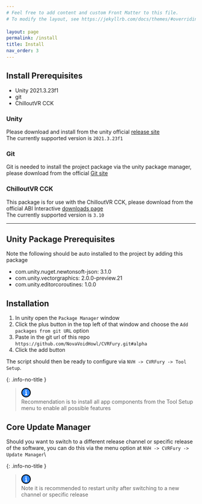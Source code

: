 ```yaml
---
# Feel free to add content and custom Front Matter to this file.
# To modify the layout, see https://jekyllrb.com/docs/themes/#overriding-theme-defaults

layout: page
permalink: /install
title: Install
nav_order: 3
---
```


## Install Prerequisites

- Unity 2021.3.23f1
- git
- ChilloutVR CCK

### Unity

Please download and install from the unity official [release site](https://unity.com/releases/editor/archive)\
The currently supported version is `2021.3.23f1`

### Git

Git is needed to install the project package via the unity package manager, please download from the official
[Git site](https://git-scm.com/)

### ChilloutVR CCK

This package is for use with the ChilloutVR CCK, please download from the official ABI Interactive
[downloads page](https://docs.abinteractive.net/cck/setup/)\
The currently supported version is `3.10`

______________________________________________________________________

## Unity Package Prerequisites

Note the following should be auto installed to the project by adding this package

- com.unity.nuget.newtonsoft-json: 3.1.0
- com.unity.vectorgraphics: 2.0.0-preview.21
- com.unity.editorcoroutines: 1.0.0

## Installation

1. In unity open the `Package Manager` window
2. Click the plus button in the top left of that window and choose the `Add packages from git URL` option
3. Paste in the git url of this repo `https://github.com/NovaVoidHowl/CVRFury.git#alpha`
4. Click the add button

The script should then be ready to configure via `NVH -> CVRFury -> Tool Setup`.

{: .info-no-title }

> <img src="assets/images/icons/info.512x512.png" alt="warning" width="25" height="25"> \
> Recommendation is to install all app components from the Tool Setup menu to enable all possible features

## Core Update Manager

Should you want to switch to a different release channel or specific release of the software, you can do this via the menu
option at `NVH -> CVRFury -> Update Manager`\\

{: .info-no-title }

> <img src="assets/images/icons/info.512x512.png" alt="warning" width="25" height="25"> \
> Note it is recommended to restart unity after switching to a new channel or specific release
